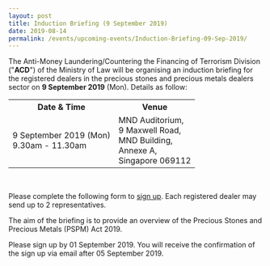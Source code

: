 ```yaml
---
layout: post
title: Induction Briefing (9 September 2019)
date: 2019-08-14
permalink: /events/upcoming-events/Induction-Briefing-09-Sep-2019/
---
```

The Anti-Money Laundering/Countering the Financing of Terrorism Division ("**ACD**") of the Ministry of Law will be organising an induction briefing for the registered dealers in the precious stones and precious metals dealers sector on **9 September 2019** (Mon). Details as follow:
<br>
<table>
  <tr>
    <th>Date &amp; Time</th>
    <th>Venue</th>
  </tr>
  <tr>
    <td>9 September 2019 (Mon)<br>9.30am - 11.30am</td>
    <td>MND Auditorium,<br>9 Maxwell Road, <br>MND Building, <br>Annexe A,<br>Singapore 069112</td>
  </tr>
</table>
<br>

Please complete the following form to [sign up](https://go.gov.sg/inductionbriefing). Each registered dealer may send up to 2 representatives.

The aim of the briefing is to provide an overview of the Precious Stones and Precious Metals (PSPM) Act 2019. 

Please sign up by 01 September 2019. You will receive the confirmation of the sign up via email after 05 September 2019.
